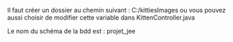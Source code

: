 Il faut créer un dossier au chemin suivant : C:/kittiesImages
ou vous pouvez aussi choisir de modifier cette variable dans KittenController.java

Le nom du schéma de la bdd est : projet_jee